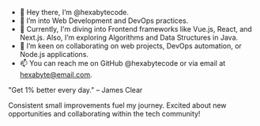 - 👋 Hey there, I’m @hexabytecode.
- 👀 I’m into Web Development and DevOps practices.
- 🌱 Currently, I'm diving into Frontend frameworks like Vue.js, React, and Next.js. Also, I’m exploring Algorithms and Data Structures in Java.
- 💞️ I’m keen on collaborating on web projects, DevOps automation, or Node.js applications.
- 📫 You can reach me on GitHub @hexabytecode or via email at hexabyte@email.com.

"Get 1% better every day." – James Clear

Consistent small improvements fuel my journey. Excited about new opportunities and collaborating within the tech community!
